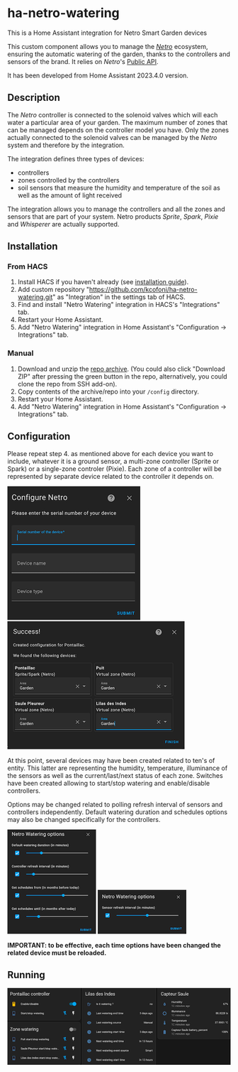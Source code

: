 # ha-netro-watering
This is a Home Assistant integration for Netro Smart Garden devices

This custom component allows you to manage the [*Netro*](https://Netrohome.com/) ecosystem, ensuring the automatic watering of the garden, thanks to the controllers and sensors of the brand. It relies on *Netro*'s [Public API](http://www.Netrohome.com/en/shop/articles/10).

It has been developed from Home Assistant 2023.4.0 version.

## Description
The *Netro* controller is connected to the solenoid valves which will each water a particular area of your garden. The maximum number of zones that can be managed depends on the controller model you have. Only the zones actually connected to the solenoid valves can be managed by the *Netro* system and therefore by the integration.

The integration defines three types of devices:

* controllers
* zones controlled by the controllers
* soil sensors that measure the humidity and temperature of the soil as well as the amount of light received

The integration allows you to manage the controllers and all the zones and sensors that are part of your system.
Netro products *Sprite*, *Spark*, *Pixie* and *Whisperer* are actually supported.

## Installation

### From HACS

1. Install HACS if you haven't already (see [installation guide](https://hacs.netlify.com/docs/installation/manual)).
2. Add custom repository "https://github.com/kcofoni/ha-netro-watering.git" as "Integration" in the settings tab of HACS.
3. Find and install "Netro Watering" integration in HACS's "Integrations" tab.
4. Restart your Home Assistant.
5. Add "Netro Watering" integration in Home Assistant's "Configuration -> Integrations" tab.

### Manual

1. Download and unzip the [repo archive](https://github.com/kcofoni/ha-netro-watering/archive/refs/heads/main.zip). (You could also click "Download ZIP" after pressing the green button in the repo, alternatively, you could clone the repo from SSH add-on).
2. Copy contents of the archive/repo into your `/config` directory.
3. Restart your Home Assistant.
4. Add "Netro Watering" integration in Home Assistant's "Configuration -> Integrations" tab.

## Configuration

Please repeat step 4. as mentioned above for each device you want to include, whatever it is a ground sensor, a multi-zone controller (Sprite or Spark) or a single-zone controler (Pixie). Each zone of a controller will be represented by separate device related to the controller it depends on.

![add a config entry](images/add_config_entry.png "Setup of a *Netro* device")
![device is created](images/device_created.png "Sucess of a *Netro* device setup")

At this point, several devices may have been created related to ten's of entity. This latter are representing the humidity, temperature, illuminance of the sensors as well as the current/last/next status of each zone. Switches have been created allowing to start/stop watering and enable/disable controllers.

Options may be changed related to polling refresh interval of sensors and controllers independently. Default watering duration and schedules options may also be changed specifically for the controllers. 

![change controller options](images/controller_options.png "Controller options")
![change sensor options](images/sensor_options.png "Sensor options")

**IMPORTANT: to be effective, each time options have been changed the related device must be reloaded.**

## Running
![start watering](images/running.png "Dashboard")

